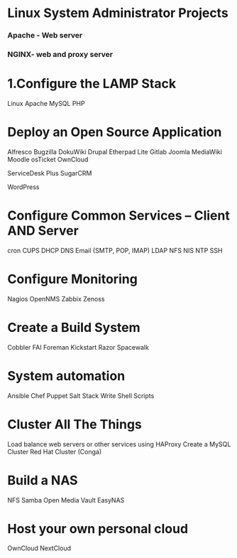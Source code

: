 
# Linux System Administrator Projects
### Apache - Web server 
### NGINX- web and proxy server 

# 1.Configure the LAMP Stack
Linux
Apache
MySQL
PHP
# Deploy an Open Source Application
Alfresco
Bugzilla
DokuWiki
Drupal
Etherpad Lite
Gitlab
Joomla
MediaWiki
Moodle
osTicket
OwnCloud

ServiceDesk Plus
SugarCRM

WordPress

#  Configure Common Services – Client AND Server
cron
CUPS
DHCP
DNS
Email (SMTP, POP, IMAP)
LDAP
NFS
NIS
NTP
SSH
# Configure Monitoring

Nagios
OpenNMS
Zabbix
Zenoss
#  Create a Build System
Cobbler
FAI
Foreman
Kickstart
Razor
Spacewalk

# System automation
Ansible
Chef
Puppet
Salt Stack
Write Shell Scripts
# Cluster All The Things
Load balance web servers or other services using HAProxy
Create a MySQL Cluster
Red Hat Cluster (Conga)
#  Build a NAS
NFS
Samba
Open Media Vault
EasyNAS
# Host your own personal cloud
OwnCloud
NextCloud
